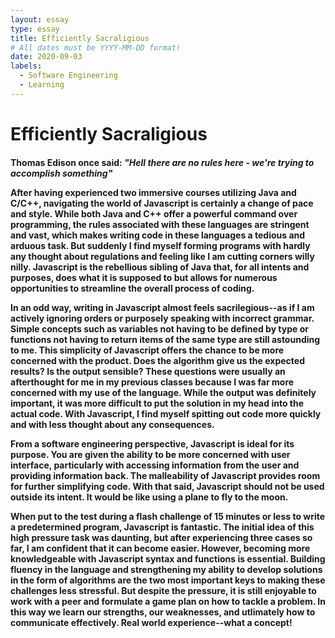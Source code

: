 ```yaml
---
layout: essay
type: essay
title: Efficiently Sacraligious
# All dates must be YYYY-MM-DD format!
date: 2020-09-03
labels:
  - Software Engineering
  - Learning
---
```

<h1>Efficiently Sacraligious</h1>

<h4> Thomas Edison once said: <i> "Hell there are no rules here - we're trying to accomplish something" </i> </h>

After having experienced two immersive courses utilizing Java and C/C++, navigating the world of Javascript is certainly a change of pace and style. While both Java and C++ offer a powerful command over programming, the rules associated with these languages are stringent and vast, which makes writing code in these languages a tedious and arduous task. But suddenly I find myself forming programs with hardly any thought about regulations and feeling like I am cutting corners willy nilly. Javascript is the rebellious sibling of Java that, for all intents and purposes, does what it is supposed to but allows for numerous opportunities to streamline the overall process of coding.

In an odd way, writing in Javascript almost feels sacrilegious--as if I am actively ignoring orders or purposely speaking with incorrect grammar. Simple concepts such as variables not having to be defined by type or functions not having to return items of the same type are still astounding to me. This simplicity of Javascript offers the chance to be more concerned with the product. Does the algorithm give us the expected results? Is the output sensible? These questions were usually an afterthought for me in my previous classes because I was far more concerned with my use of the language. While the output was definitely important, it was more difficult to put the solution in my head into the actual code. With Javascript, I find myself spitting out code more quickly and with less thought about any consequences.

From a software engineering perspective, Javascript is ideal for its purpose. You are given the ability to be more concerned with user interface, particularly with accessing information from the user and providing information back. The malleability of Javascript provides room for further simplifying code. With that said, Javascript should not be used outside its intent. It would be like using a plane to fly to the moon. 

When put to the test during a flash challenge of 15 minutes or less to write a predetermined program, Javascript is fantastic. The initial idea of this high pressure task was daunting, but after experiencing three cases so far, I am confident that it can become easier. However, becoming more knowledgeable with Javascript syntax and functions is essential. Building fluency in the language and strengthening my ability to develop solutions in the form of algorithms are the two most important keys to making these challenges less stressful. But despite the pressure, it is still enjoyable to work with a peer and formulate a game plan on how to tackle a problem. In this way we learn our strengths, our weaknesses, and utlimately how to communicate effectively. Real world experience--what a concept!


